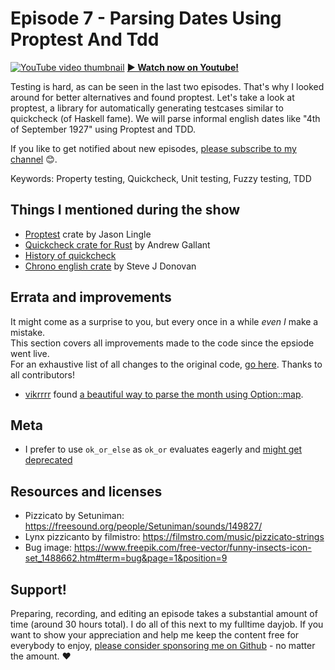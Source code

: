 # Episode 7 - Parsing Dates Using Proptest And Tdd

[![YouTube video thumbnail](./thumb.jpg)](https://corrode.dev/hello-rust/)
**[&#x25b6; Watch now on Youtube!](https://youtu.be/zb7SD0Jco6g)**

Testing is hard, as can be seen in the last two episodes. That's why I looked around for better alternatives and found proptest.
Let's take a look at proptest, a library for automatically generating testcases similar to quickcheck (of Haskell fame). We will parse informal english dates like "4th of September 1927" using Proptest and TDD.



If you like to get notified about new episodes, [please subscribe to my channel](https://www.youtube.com/hellorust) 😊.

Keywords: Property testing, Quickcheck, Unit testing, Fuzzy testing, TDD

## Things I mentioned during the show

* [Proptest](https://github.com/AltSysrq/proptest) crate by Jason Lingle
* [Quickcheck crate for Rust](https://github.com/BurntSushi/quickcheck) by Andrew Gallant
* [History of quickcheck](https://en.wikipedia.org/wiki/QuickCheck)
* [Chrono english crate](https://github.com/stevedonovan/chrono-english) by Steve J Donovan

## Errata and improvements

It might come as a surprise to you, but every once in a while *even I* make a mistake.  
This section covers all improvements made to the code since the epsiode went live.  
For an exhaustive list of all changes to the original code, [go here](https://github.com/hello-rust/show/commits/master/episode/7).
Thanks to all contributors!  

* [vikrrrr](https://github.com/vikrrrr) found [a beautiful way to parse the month using Option::map](https://github.com/hello-rust/show/pull/42).

## Meta

* I prefer to use `ok_or_else` as `ok_or` evaluates eagerly and [might get deprecated](https://github.com/rust-lang/rust/issues/51292)


## Resources and licenses

* Pizzicato by Setuniman: https://freesound.org/people/Setuniman/sounds/149827/
* Lynx pizzicanto by filmistro: https://filmstro.com/music/pizzicato-strings
* Bug image: https://www.freepik.com/free-vector/funny-insects-icon-set_1488662.htm#term=bug&page=1&position=9



## Support!

Preparing, recording, and editing an episode takes a substantial amount of time
(around 30 hours total). I do all of this next to my fulltime dayjob.
If you want to show your appreciation and help me keep the content free
for everybody to enjoy, [please consider sponsoring me on
Github](https://github.com/sponsors/mre/) - no matter the amount. ❤️